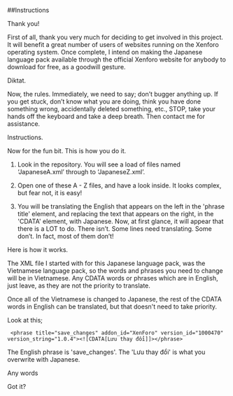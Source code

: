 ##Instructions

Thank you!

First of all, thank you very much for deciding to get involved in this project.  It will benefit a great number of users of websites running on the Xenforo operating system.  Once complete, I intend on making the Japanese language pack available through the official Xenforo website for anybody to download for free, as a goodwill gesture.  

Diktat.

Now, the rules.  Immediately, we need to say; don’t bugger anything up.  If you get stuck, don’t know what you are doing, think you have done something wrong, accidentally deleted something, etc., STOP, take your hands off the keyboard and take a deep breath.  Then contact me for assistance.

Instructions.

Now for the fun bit.  This is how you do it.

1.  Look in the repository.  You will see a load of files named ‘JapaneseA.xml’ through to ‘JapaneseZ.xml’.

3.  Open one of these A - Z files, and have a look inside.  It looks complex, but fear not, it is easy!

5.  You will be translating the English that appears on the left in the 'phrase title' element, and replacing the text that appears on the right, in the 'CDATA' element, with Japanese.  Now, at first glance, it will appear that there is a LOT to do.  There isn’t.  Some lines need translating.  Some don’t.  In fact, most of them don’t!  

Here is how it works.
  
The XML file I started with for this Japanese language pack, was the Vietnamese language pack, so the words and phrases you need to change will be in Vietnamese.  Any CDATA words or phrases which are in English, just leave, as they are not the priority to translate.

Once all of the Vietnamese is changed to Japanese, the rest of the CDATA words in English can be translated, but that doesn't need to take priority.

Look at this; 

     <phrase title="save_changes" addon_id="XenForo" version_id="1000470" version_string="1.0.4"><![CDATA[Lưu thay đổi]]></phrase>

The English phrase is 'save_changes'.  The 'Lưu thay đổi' is what you overwrite with Japanese.

Any words

Got it?
